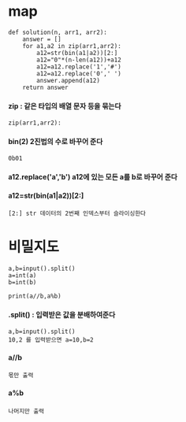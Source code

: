 # map
```
def solution(n, arr1, arr2):
    answer = []
    for a1,a2 in zip(arr1,arr2):
        a12=str(bin(a1|a2))[2:]
        a12="0"*(n-len(a12))+a12
        a12=a12.replace('1','#')
        a12=a12.replace('0',' ')
        answer.append(a12)
    return answer
```

#### zip : 같은 타입의 배열 문자 등을 묶는다
    zip(arr1,arr2):

#### bin(2) 2진법의 수로 바꾸어 준다
    0b01

#### a12.replace('a','b') a12에 있는 모든 a를 b로 바꾸어 준다

#### a12=str(bin(a1|a2))[2:]
    [2:] str 데이터의 2번째 인덱스부터 슬라이싱한다


# 비밀지도
```
a,b=input().split()
a=int(a)
b=int(b)

print(a//b,a%b)
```

#### .split() : 입력받은 값을 분배하여준다
    a,b=input().split()
    10,2 를 입력받으면 a=10,b=2 

#### a//b
    몫만 출력
#### a%b
    나머지만 출력







